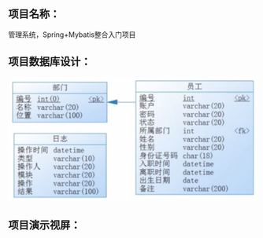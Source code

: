 项目名称：  
---  
管理系统，Spring+Mybatis整合入门项目 

项目数据库设计：  
---  
![Image text](https://github.com/JunhaoCheng/Management-System-Spring-Mybatis-/blob/master/数据库设计.png)  

项目演示视屏：  
---  

